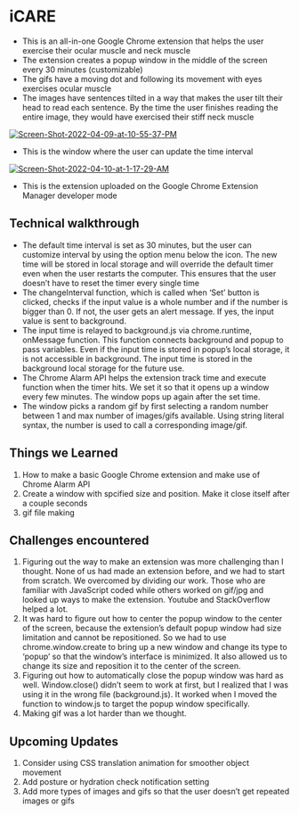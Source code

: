 # iCARE
- This is an all-in-one Google Chrome extension that helps the user exercise their ocular muscle and neck muscle
- The extension creates a popup window in the middle of the screen every 30 minutes (customizable) 
- The gifs have a moving dot and following its movement with eyes exercises ocular muscle
- The images have sentences tilted in a way that makes the user tilt their head to read each sentence. By the time the user finishes reading the entire image, they would have exercised their stiff neck muscle

<a href="https://ibb.co/Wx72B1y"><img src="https://i.ibb.co/8KG7PV5/Screen-Shot-2022-04-09-at-10-55-37-PM.png" alt="Screen-Shot-2022-04-09-at-10-55-37-PM" border="0"></a>
- This is the window where the user can update the time interval

<a href="https://ibb.co/gSqWV5P"><img src="https://i.ibb.co/X7058h3/Screen-Shot-2022-04-10-at-1-17-29-AM.png" alt="Screen-Shot-2022-04-10-at-1-17-29-AM" border="0"></a>
- This is the extension uploaded on the Google Chrome Extension Manager developer mode


## Technical walkthrough
- The default time interval is set as 30 minutes, but the user can customize interval by using the option menu below the icon. The new time will be stored in local storage and will override the default timer even when the user restarts the computer. This ensures that the user doesn’t have to reset the timer every single time
- The changeInterval function, which is called when ‘Set’ button is clicked, checks if the input value is a whole number and if the number is bigger than 0. If not, the user gets an alert message. If yes, the input value is sent to background. 
- The input time is relayed to background.js via chrome.runtime, onMessage function. This function connects background and popup to pass variables. Even if the input time is stored in popup’s local storage, it is not accessible in background. The input time is stored in the background local storage for the future use. 
- The Chrome Alarm API helps the extension track time and execute function when the timer hits. We set it so that it opens up a window every few minutes. The window pops up again after the set time.
- The window picks a random gif by first selecting a random number between 1 and max number of images/gifs available. Using string literal syntax, the number is used to call a corresponding image/gif. 

## Things we Learned
1. How to make a basic Google Chrome extension and make use of Chrome Alarm API
2. Create a window with spcified size and position. Make it close itself after a couple seconds
3. gif file making 

## Challenges encountered
1. Figuring out the way to make an extension was more challenging than I thought. None of us had made an extension before, and we had to start from scratch. We overcomed by dividing our work. Those who are familiar with JavaScript coded while others worked on gif/jpg and looked up ways to make the extension. Youtube and StackOverflow helped a lot.
2. It was hard to figure out how to center the popup window to the center of the screen, because the extension’s default popup window had size limitation and cannot be repositioned. So we had to use chrome.window.create to bring up a new window and change its type to ‘popup’ so that the window’s interface is minimized. It also allowed us to change its size and reposition it to the center of the screen. 
3. Figuring out how to automatically close the popup window was hard as well. Window.close() didn’t seem to work at first, but I realized that I was using it in the wrong file (background.js). It worked when I moved the function to window.js to target the popup window specifically.
4. Making gif was a lot harder than we thought.


## Upcoming Updates
1. Consider using CSS translation animation for smoother object movement
2. Add posture or hydration check notification setting
3. Add more types of images and gifs so that the user doesn’t get repeated images or gifs


